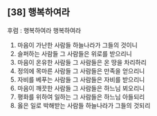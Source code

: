 ## [38] 행복하여라

후렴 : 행복하여라 행복하여라
1) 마음이 가난한 사람들 하늘나라가 그들의 것이니
2) 슬퍼하는 사람들 그 사람들은 위로를 받으리니
3) 마음이 온유한 사람들 그 사람들은 온 땅을 차리하리
4) 정의에 목마른 사람들 그 사람들은 만족을 얻으리니
5) 자비를 베푸는 사람들 그 사람들은 자비를 받으리니
6) 마음이 깨끗한 사람들 그 사람들은 하느님 뵈오리니
7) 평화를 위하여 일하는 그 사람들은 하느님 아들되리
8) 옳은 일로 박해받는 사람들 하늘나라가 그들의 것되리
